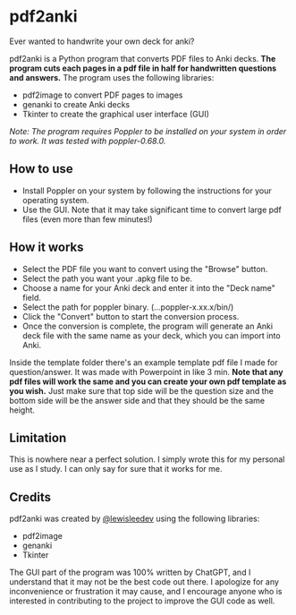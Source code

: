 # pdf2anki

Ever wanted to handwrite your own deck for anki?

pdf2anki is a Python program that converts PDF files to Anki decks. **The program cuts each pages in a pdf file in half for handwritten questions and answers.** The program uses the following libraries:

- pdf2image to convert PDF pages to images
- genanki to create Anki decks
- Tkinter to create the graphical user interface (GUI)

*Note: The program requires Poppler to be installed on your system in order to work. It was tested with poppler-0.68.0.*

## How to use
- Install Poppler on your system by following the instructions for your operating system.
- Use the GUI. Note that it may take significant time to convert large pdf files (even more than few minutes!)

## How it works
- Select the PDF file you want to convert using the "Browse" button.
- Select the path you want your .apkg file to be.
- Choose a name for your Anki deck and enter it into the "Deck name" field.
- Select the path for poppler binary. (...poppler-x.xx.x/bin/)
- Click the "Convert" button to start the conversion process.
- Once the conversion is complete, the program will generate an Anki deck file with the same name as your deck, which you can import into Anki.

Inside the template folder there's an example template pdf file I made for question/answer. It was made with Powerpoint in like 3 min. **Note that any pdf files will work the same and you can create your own pdf template as you wish.** Just make sure that top side will be the question size and the bottom side will be the answer side and that they should be the same height.

## Limitation
This is nowhere near a perfect solution. I simply wrote this for my personal use as I study. I can only say for sure that it works for me. 

## Credits
pdf2anki was created by [@lewisleedev](https://github.com/lewisleedev/) using the following libraries:

 - pdf2image
 - genanki
 - Tkinter

The GUI part of the program was 100% written by ChatGPT, and I understand that it may not be the best code out there. I apologize for any inconvenience or frustration it may cause, and I encourage anyone who is interested in contributing to the project to improve the GUI code as well.